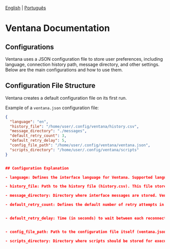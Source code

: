 [English](../en/index.md) | [Português](../pt/index.md)

# Ventana Documentation

## Configurations

Ventana uses a JSON configuration file to store user preferences, including language, connection history path, message directory, and other settings. Below are the main configurations and how to use them.

## Configuration File Structure
Ventana creates a default configuration file on its first run.

Example of a `ventana.json` configuration file:

```json
{
  "language": "en",
  "history_file": "/home/user/.config/ventana/history.csv",
  "message_directory": "./messages",
  "default_retry_count": 3,
  "default_retry_delay": 5,
  "config_file_path": "/home/user/.config/ventana/ventana.json",
  "scripts_directory": "/home/user/.config/ventana/scripts"
}


## Configuration Explanation

- language: Defines the interface language for Ventana. Supported languages are "en" (English) and "pt" (Portuguese).

- history_file: Path to the history file (history.csv). This file stores past connections, allowing quick access to previously used servers. The default path is ~/.config/ventana/history.csv.

- message_directory: Directory where interface messages are stored. Ventana uses message files to display text in the language set by the "language" configuration. The default directory is ./messages.

- default_retry_count: Defines the default number of retry attempts in case of a failed connection to a server. The default value is 3, but it can be adjusted as needed.


- default_retry_delay: Time (in seconds) to wait between each reconnection attempt. The default value is 5 seconds.


- config_file_path: Path to the configuration file itself (ventana.json). This file stores preferences and should be located at ~/.config/ventana/ventana.json.

- scripts_directory: Directory where scripts should be stored for execution. Ventana runs scripts written in Shell using bash, and these scripts should be placed in ~/.config/ventana/scripts to be recognized by the program.